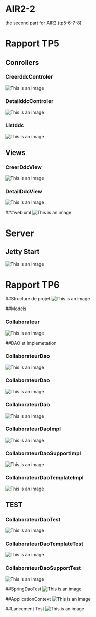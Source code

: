 # AIR2-2
the second part for AIR2 (tp5-6-7-8)


# Rapport TP5

## Conrollers 

### CreerddcControler 
![This is an image](https://github.com/TAREK199/AIR2-2/blob/master/tp5/images/creeddccontroller.png)

### DetailddcControler 
![This is an image](https://github.com/TAREK199/AIR2-2/blob/master/tp5/images/detailddccontroller.png)

### Listddc
![This is an image](https://github.com/TAREK199/AIR2-2/blob/master/tp5/images/listddccontroller.png)


## Views 

### CreerDdcView
![This is an image](https://github.com/TAREK199/AIR2-2/blob/master/tp5/images/creeddcview.png)

### DetailDdcView
![This is an image](https://github.com/TAREK199/AIR2-2/blob/master/tp5/images/detailddcview.png)

###web xml
![This is an image](https://github.com/TAREK199/AIR2-2/blob/master/tp5/images/webxml.png)

# Server
## Jetty Start
![This is an image](https://github.com/TAREK199/AIR2-2/blob/master/tp5/images/serverstart.png)

# Rapport TP6

##Structure de projet 
![This is an image](https://github.com/TAREK199/AIR2-2/blob/master/tp5/images/tp6/structure%20de%20projet.png)

##Models 
### Collaborateur
![This is an image](https://github.com/TAREK199/AIR2-2/blob/master/tp5/images/tp6/CollborateurModel.png)

##DAO et Implemetation 
### CollaborateurDao
![This is an image](https://github.com/TAREK199/AIR2-2/blob/master/tp5/images/tp6/CollborateurDao.png)

### CollaborateurDao
![This is an image](https://github.com/TAREK199/AIR2-2/blob/master/tp5/images/tp6/CollborateurDao.png)

### CollaborateurDao
![This is an image](https://github.com/TAREK199/AIR2-2/blob/master/tp5/images/tp6/CollborateurDao.png)

### CollaborateurDaoImpl
![This is an image](https://github.com/TAREK199/AIR2-2/blob/master/tp5/images/tp6/CollborateurDaoImpl.png)

### CollaborateurDaoSupportImpl
![This is an image](https://github.com/TAREK199/AIR2-2/blob/master/tp5/images/tp6/CollborateurDaoSupportImpl.png)


### CollaborateurDaoTemplateImpl
![This is an image](https://github.com/TAREK199/AIR2-2/blob/master/tp5/images/tp6/CollborateurDaoTemplateImpl.png)



## TEST 

### CollaborateurDaoTest
![This is an image](https://github.com/TAREK199/AIR2-2/blob/master/tp5/images/tp6/CollborateurDaoTest.png)

### CollaborateurDaoTemplateTest
![This is an image](https://github.com/TAREK199/AIR2-2/blob/master/tp5/images/tp6/CollborateurDaoTemplateTest.png)

### CollaborateurDaoSupportTest
![This is an image](https://github.com/TAREK199/AIR2-2/blob/master/tp5/images/tp6/CollborateurDaoSupportTest.png)


##SpringDaoTest
![This is an image](https://github.com/TAREK199/AIR2-2/blob/master/tp5/images/tp6/springDaoTes.png)

##ApplicationContext
![This is an image](https://github.com/TAREK199/AIR2-2/blob/master/tp5/images/tp6/applicationContext.png)


##Lancement Test
![This is an image](https://github.com/TAREK199/AIR2-2/blob/master/tp5/images/tp6/lancementTest.png)
















